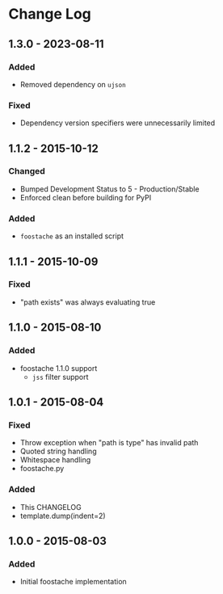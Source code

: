 # Change Log

## 1.3.0 - 2023-08-11
### Added
- Removed dependency on `ujson`

### Fixed
- Dependency version specifiers were unnecessarily limited

## 1.1.2 - 2015-10-12
### Changed
- Bumped Development Status to 5 - Production/Stable
- Enforced clean before building for PyPI

### Added
- `foostache` as an installed script

## 1.1.1 - 2015-10-09
### Fixed
- "path exists" was always evaluating true

## 1.1.0 - 2015-08-10
### Added
- foostache 1.1.0 support
	- `jss` filter support

## 1.0.1 - 2015-08-04
### Fixed
- Throw exception when "path is type" has invalid path
- Quoted string handling
- Whitespace handling
- foostache.py

### Added
- This CHANGELOG
- template.dump(indent=2)

## 1.0.0 - 2015-08-03
### Added
- Initial foostache implementation
